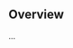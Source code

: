 <!-- Note: Please must use one of our issue templates to file an issue! 🛑 -->
<!-- 👉 https://github.com/nbogie/temp-create-typescript-app/issues/new/choose 👈 -->
<!-- **Issues that should have been filed with a template will be closed without action, and we will ask you to use a template.** -->

<!-- This blank issue template is only for issues that don't fit any of the templates. -->

## Overview

...
